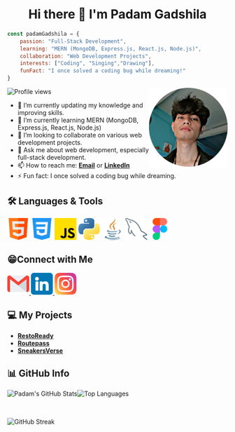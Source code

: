 <h1 align="center">Hi there 👋 I'm Padam Gadshila</h1>

```javascript
const padamGadshila = {
    passion: "Full-Stack Development",
    learning: "MERN (MongoDB, Express.js, React.js, Node.js)",
    collaboration: "Web Development Projects",
    interests: ["Coding", "Singing","Drawing"],
    funFact: "I once solved a coding bug while dreaming!"
}
```

 <img align="right" width="180px" height="180px" src="https://github.com/padamgadshila/padamgadshila/blob/main/images/paddy.png"/>
 
<p>
  <img
    src="https://komarev.com/ghpvc/?username=padamgadshila&color=blueviolet"
    alt="Profile views"
  />
</p>

- 🔭 I’m currently updating my knowledge and improving skills.
- 🌱 I’m currently learning MERN (MongoDB, Express.js, React.js, Node.js)
- 👯 I’m looking to collaborate on various web development projects.
- 💬 Ask me about web development, especially full-stack development.
- 📫 How to reach me: <a href="mailto:padamgadshila17@gmail.com">**Email**</a> or <a href="https://www.linkedin.com/in/padamgadshila" target="_blank">**LinkedIn**</a>
- ⚡ Fun fact: I once solved a coding bug while dreaming.

<h2 align="left">🛠️ Languages & Tools</h2>
   <p align="left" id="languages">
      <img width="50px" src="https://github.com/padamgadshila/padamgadshila/blob/main/images/html.png" alt="html" />
      <img width="50px" src="https://github.com/padamgadshila/padamgadshila/blob/main/images/css-3.png" alt="css-3" />
      <img width="50px" src="https://github.com/padamgadshila/padamgadshila/blob/main/images/js.png" alt="js" />
      <img width="50px" src="https://github.com/padamgadshila/padamgadshila/blob/main/images/python.png" alt="python" />
      <img width="50px" src="https://github.com/padamgadshila/padamgadshila/blob/main/images/java.png" alt="java" />
      <img width="50px" src="https://github.com/padamgadshila/padamgadshila/blob/main/images/database.png" alt="mysql" />
      <img width="50px" src="https://github.com/padamgadshila/padamgadshila/blob/main/images/figma.png" alt="figma" />
    </p>
<h2 align="left">😁Connect with Me</h2>
    <p align="left" id="connect">
      <a href="mailto:padamgadshila17@gmail.com">
        <img
          width="50px"
          src="https://github.com/padamgadshila/padamgadshila/blob/main/images/gmail.png"
          alt="Email"
        />
      </a>
      <a href="https://www.linkedin.com/in/padamgadshila" target="_blank">
        <img
          width="50px"
          src="https://github.com/padamgadshila/padamgadshila/blob/main/images/linkedin.png"
          alt="LinkedIn"
        />
      </a>
      <a href="https://www.instagram.com/paddy.godz_" target="_blank">
        <img
          width="50px"
          src="https://github.com/padamgadshila/padamgadshila/blob/main/images/instagram.png"
          alt="Instagram"
        />
      </a>
    </p>
<h2>💻 My Projects</h2>

- <a href="https://padamgadshila.github.io/RestoReady/" target="_blank">**RestoReady**</a>
- <a href="https://padamgadshila.github.io/Routepass/" target="_blank">**Routepass**</a>
- <a href="https://padamgadshila.github.io/Sneakerverse/" target="_blank">**SneakersVerse**</a> 

<h2 align="left">📊 GitHub Info</h2>
<p><img align="left" src="https://github-readme-stats.vercel.app/api?username=padamgadshila&show_icons=true&theme=radical" alt="Padam's GitHub Stats"/></p>
<p><img src="https://github-readme-stats.vercel.app/api/top-langs/?username=padamgadshila&layout=compact&theme=radical" alt="Top Languages"/></p>
<br>
<p><img align="center" src="https://github-readme-streak-stats.herokuapp.com/?user=padamgadshila&theme=radical" alt="GitHub Streak"/></p>
     
